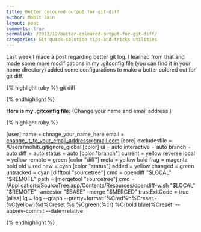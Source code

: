 ```yaml
---
title: Better coloured output for git diff
author: Mohit Jain
layout: post
comments: true
permalink: /2012/12/better-coloured-output-for-git-diff/
categories: Git quick-solution tips-and-tricks utilities
---
```

Last week I made a post regarding better git log. I learned from that and made some more modifications in my .gitconfig file (you can find it in your home directory) added some configurations to make a better colored out for git diff.

{% highlight ruby %}
git diff

{% endhighlight %}

**Here is my .gitconfig file:** (Change your name and email address.)

{% highlight ruby %}

[user]
    name = chnage_your_name_here
    email = change_it_to_your_email_address@gmail.com
[core]
    excludesfile = /Users/mohit/.gitignore_global
[color]
    ui = auto
    interactive = auto
     branch = auto
     diff = auto
     status = auto
[color "branch"]
     current = yellow reverse
     local = yellow
     remote = green
[color "diff"]
     meta = yellow bold
     frag = magenta bold
     old = red
     new = cyan
[color "status"]
    added = yellow
     changed = green
     untracked = cyan
[difftool "sourcetree"]
    cmd = opendiff "$LOCAL" "$REMOTE"
    path =
[mergetool "sourcetree"]
    cmd = /Applications/SourceTree.app/Contents/Resources/opendiff-w.sh "$LOCAL" "$REMOTE" -ancestor "$BASE" -merge "$MERGED"
    trustExitCode = true
[alias]
    lg = log --graph --pretty=format:'%Cred%h%Creset -%C(yellow)%d%Creset %s %Cgreen(%cr) %C(bold blue)%Creset' --abbrev-commit --date=relative

{% endhighlight %}
